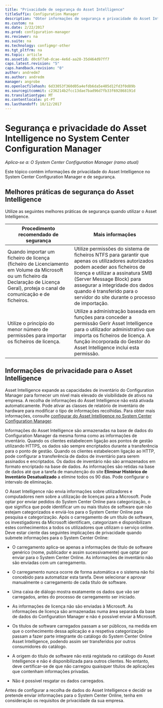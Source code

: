 ```yaml
---
title: "Privacidade de segurança do Asset Intelligence"
titleSuffix: Configuration Manager
description: "Obter informações de segurança e privacidade do Asset Intelligence no System Center Configuration Manager."
ms.custom: na
ms.date: 2/22/2017
ms.prod: configuration-manager
ms.reviewer: na
ms.suite: na
ms.technology: configmgr-other
ms.tgt_pltfrm: na
ms.topic: article
ms.assetid: d0c6f7a0-dcae-4e6d-aa28-35d464d97ff7
caps.latest.revision: "5"
caps.handback.revision: "0"
author: andredm7
ms.author: andredm
manager: angrobe
ms.openlocfilehash: 6d33053f360d05a4efdb6da5e405d12fd3f0d89b
ms.sourcegitcommit: c236214b2fcc13dae7bad96d7fb33f692868191d
ms.translationtype: MT
ms.contentlocale: pt-PT
ms.lasthandoff: 10/12/2017
---
```

# <a name="security-and-privacy-for-asset-intelligence-in-system-center-configuration-manager"></a>Segurança e privacidade do Asset Intelligence no System Center Configuration Manager

*Aplica-se a: O System Center Configuration Manager (ramo atual)*

Este tópico contém informações de privacidade do Asset Intelligence no System Center Configuration Manager e de segurança.  

##  <a name="BKMK_Security_AI"></a> Melhores práticas de segurança do Asset Intelligence  
 Utilize as seguintes melhores práticas de segurança quando utilizar o Asset Intelligence.  

|Procedimento recomendado de segurança|Mais informações|  
|----------------------------|----------------------|  
|Quando importar um ficheiro de licença (ficheiro de Licenciamento em Volume da Microsoft ou um ficheiro da Declaração de Licença Geral), proteja o canal de comunicação e de ficheiros.|Utilize permissões do sistema de ficheiros NTFS para garantir que apenas os utilizadores autorizados podem aceder aos ficheiros de licença e utilizar a assinatura SMB (Server Message Block) para assegurar a integridade dos dados quando é transferido para o servidor do site durante o processo de importação.|  
|Utilize o princípio do menor número de permissões para importar os ficheiros de licença.|Utilize a administração baseada em funções para conceder a permissão Gerir Asset Intelligence para o utilizador administrativo que importa os ficheiros de licença. A função incorporada do Gestor do Asset Intelligence inclui esta permissão.|  

##  <a name="BKMK_Privacy_HardwareInventory"></a> Informações de privacidade para o Asset Intelligence  
 Asset Intelligence expande as capacidades de inventário do Configuration Manager para fornecer um nível mais elevado de visibilidade de ativos na empresa. A recolha de informações do Asset Intelligence não está ativada automaticamente. Pode ativar as classes de relatório de inventário de hardware para modificar o tipo de informações recolhidas. Para obter mais informações, consulte [configurar do Asset Intelligence no System Center Configuration Manager](../../../../core/clients/manage/asset-intelligence/configuring-asset-intelligence.md).  

 Informações do Asset Intelligence são armazenadas na base de dados do Configuration Manager da mesma forma como as informações de inventário. Quando os clientes estabelecem ligação aos pontos de gestão utilizando HTTPS, os dados são sempre encriptados durante a transferência para o ponto de gestão. Quando os clientes estabelecem ligação ao HTTP, pode configurar a transferência de dados de inventário para serem assinados e encriptados. Os dados de inventário não são armazenados em formato encriptado na base de dados. As informações são retidas na base de dados até que a tarefa de manutenção do site **Eliminar Histórico de Inventário Desatualizado** a elimine todos os 90 dias. Pode configurar o intervalo de eliminação.  

 O Asset Intelligence não envia informações sobre utilizadores e computadores nem sobre a utilização de licenças para a Microsoft. Pode optar por enviar pedidos do System Center Online para categorização, o que significa que pode identificar um ou mais títulos de software que não estejam categorizados e enviá-los para o System Center Online para pesquisa e categorização. Após o carregamento de um título de software, os investigadores da Microsoft identificam, categorizam e disponibilizam estes conhecimentos a todos os utilizadores que utilizam o serviço online. Deve estar ciente das seguintes implicações de privacidade quando submete informações para o System Center Online:  

-   O carregamento aplica-se apenas a informações de título de software genérico (nome, publicador e assim sucessivamente) que optar por enviar para o System Center Online. As informações de inventário não são enviadas com um carregamento.  

-   O carregamento nunca ocorre de forma automática e o sistema não foi concebido para automatizar esta tarefa. Deve selecionar e aprovar manualmente o carregamento de cada título de software.  

-   Uma caixa de diálogo mostra exatamente os dados que vão ser carregados, antes do processo de carregamento ser iniciado.  

-   As informações de licença não são enviadas à Microsoft. As informações de licença são armazenadas numa área separada da base de dados do Configuration Manager e não é possível enviar à Microsoft.  

-   Os títulos de software carregados passam a ser públicos, na medida em que o conhecimento dessa aplicação e a respetiva categorização passam a fazer parte integrante do catálogo do System Center Online Asset Intelligence, podendo assim ser transferidos por outros consumidores do catálogo.  

-   A origem do título de software não está registada no catálogo do Asset Intelligence e não é disponibilizada para outros clientes. No entanto, deve certificar-se de que não carregou quaisquer títulos de aplicações que contenham informações privadas.  

-   Não é possível resgatar os dados carregados.  

 Antes de configurar a recolha de dados do Asset Intelligence e decidir se pretende enviar informações para o System Center Online, tenha em consideração os requisitos de privacidade da sua empresa.  

